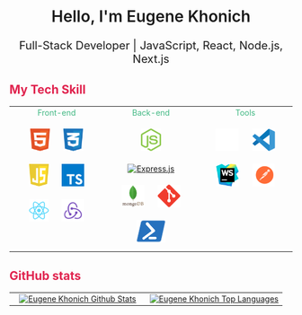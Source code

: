 # <div style="font-size: 28px; font-weight: 600;" align="center">Hello, I'm Eugene Khonich</div>

### <div style="font-size: 20px; font-weight: 400;" align="center" >Full-Stack Developer | JavaScript, React, Node.js, Next.js </div>

## <span style="color: #e0234e;">My Tech Skill</span>

<table align="center"><tr>
  <td valign="top" width="33%" align="center">

<div style="color: #41b883; margin-bottom: 10px;" align="center">Front-end</div>

<div align="center">
<a href="https://developer.mozilla.org/ru/docs/Glossary/HTML5/" target="_blank"><img style="margin: 10px" src="./img/frontend/html.svg" alt="HTML5" height="40" /></a>
<a href="https://developer.mozilla.org/ru/docs/Web/CSS/" target="_blank"><img style="margin: 10px" src="./img/frontend/css.svg" alt="CSS3" height="40" /></a>
<a href="https://www.javascript.com/" target="_blank"><img style="margin: 10px" src="./img/frontend/javascript.svg" alt="JavaScript" height="40" /></a>
<a href="https://www.typescriptlang.org/" target="_blank"><img style="margin: 10px" src="./img/frontend/typescript.svg" alt="TypeScript" height="40" /></a>
<a href="https://reactjs.org/" target="_blank"><img style="margin: 10px" src="./img/frontend/react.svg" alt="React" height="40" /></a>
<a href="https://redux.js.org/" target="_blank"><img style="margin: 10px" src="./img/frontend/redux.svg" alt="Redux" height="40" /></a>
</div>

</td>
<td valign="top" width="33%" align="center">

<div style="color: #41b883; margin-bottom: 10px;" align="center">Back-end</div>

<div align="center">
<a href="https://nodejs.org/" target="_blank"><img style="margin: 10px" src="./img/backend/nodejs.svg" alt="Node.js" height="40" /></a>
<a href="https://expressjs.com/" target="_blank"><img style="margin: 10px; fill: #fff" src="https://profilinator.rishav.dev/skills-assets/express-original-wordmark.svg" alt="Express.js" height="40" /></a>
<a href="https://www.mongodb.com/" target="_blank"><img style="margin: 10px" src="./img/backend/mongodb.svg" alt="MongoDB" height="40" /></a>
<a href="https://git-scm.com//" target="_blank"><img style="margin: 10px" src="./img/backend//gitbash.svg" alt="Git" height="40" /></a>
<a href="https://learn.microsoft.com/en-us/powershell/" target="_blank"><img style="margin: 10px" src="./img/backend/powershell.svg" alt="Powershell" height="40" /></a>
</div>

</td>
<td valign="top" width="33%" align="center">

<div style="color: #41b883; margin-bottom: 10px;" align="center">Tools</div>

<div align="center">
<a href="https://github.com/" target="_blank"><img style="margin: 10px" src="./img/devops/github.svg" alt="GitLab" height="40" /></a>
<a href="https://code.visualstudio.com/" target="_blank"><img style="margin: 10px" src="./img/devops/vscode.svg" alt="VS Code" height="40" /></a>
<a href="https://www.jetbrains.com/webstorm/" target="_blank"><img style="margin: 10px" src="./img/devops/webstorm.svg" alt="Webstorm" height="40" /></a>
<a href="https://www.postman.com/" target="_blank"><img style="margin: 10px" src="./img/devops/postman.svg" alt="Postman" height="40" /></a>
</div>

</td>
</tr>
</table>

## <span style="color: #e0234e;">GitHub stats</span> 

<table align="center" wdith="100%">
  <tr>
    <td  valign="top" width="50%" align="center">
<a href="https://github.com/Eugene-Khonich" height="100%">
<img  alt="Eugene Khonich Github Stats" src="https://github-readme-stats.vercel.app/api?username=Eugene-Khonich&layout=compact&title_color=4ea5c9&text_bold=true&text_color=848d97&show_icons=true&icon_color=f78166&ring_color=f78166&bg_color=00000000&hide_border=true&border_radius=6&border_color=30363d"/></a>
      </td>
     <td  valign="top" width="50%" align="center">
<a href="https://github.com/Eugene-Khonich" height="100%">
<img alt="Eugene Khonich Top Languages" src="https://github-readme-stats.vercel.app/api/top-langs/?username=Eugene-Khonich&langs_count=8&count_private=true&layout=compact&title_color=4ea5c9&text_bold=false&text_color=848d97&bg_color=00000000&hide_border=true&border_radius=6&border_color=30363d" /></a>
       </td>
    </tr>
</table>
